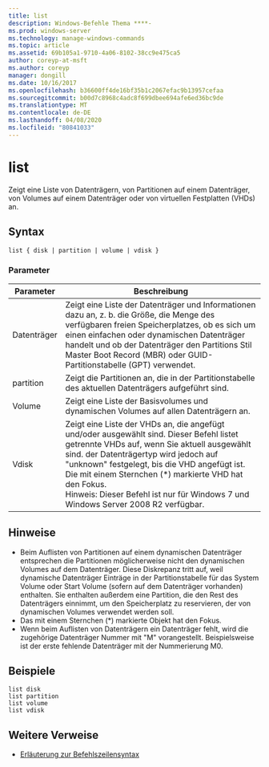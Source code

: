 ```yaml
---
title: list
description: Windows-Befehle Thema ****-
ms.prod: windows-server
ms.technology: manage-windows-commands
ms.topic: article
ms.assetid: 69b105a1-9710-4a06-8102-38cc9e475ca5
author: coreyp-at-msft
ms.author: coreyp
manager: dongill
ms.date: 10/16/2017
ms.openlocfilehash: b36600ff4de16bf35b1c2067efac9b13957cefaa
ms.sourcegitcommit: b00d7c8968c4adc8f699dbee694afe6ed36bc9de
ms.translationtype: MT
ms.contentlocale: de-DE
ms.lasthandoff: 04/08/2020
ms.locfileid: "80841033"
---
```

# <a name="list"></a>list



Zeigt eine Liste von Datenträgern, von Partitionen auf einem Datenträger, von Volumes auf einem Datenträger oder von virtuellen Festplatten (VHDs) an.

## <a name="syntax"></a>Syntax

```
list { disk | partition | volume | vdisk }
```

### <a name="parameters"></a>Parameter

|Parameter|Beschreibung|
|---------|-----------|
|Datenträger|Zeigt eine Liste der Datenträger und Informationen dazu an, z. b. die Größe, die Menge des verfügbaren freien Speicherplatzes, ob es sich um einen einfachen oder dynamischen Datenträger handelt und ob der Datenträger den Partitions Stil Master Boot Record (MBR) oder GUID-Partitionstabelle (GPT) verwendet.|
|partition|Zeigt die Partitionen an, die in der Partitionstabelle des aktuellen Datenträgers aufgeführt sind.|
|Volume|Zeigt eine Liste der Basisvolumes und dynamischen Volumes auf allen Datenträgern an.|
|Vdisk|Zeigt eine Liste der VHDs an, die angefügt und/oder ausgewählt sind. Dieser Befehl listet getrennte VHDs auf, wenn Sie aktuell ausgewählt sind. der Datenträgertyp wird jedoch auf "unknown" festgelegt, bis die VHD angefügt ist. Die mit einem Sternchen (*) markierte VHD hat den Fokus.</br>Hinweis: Dieser Befehl ist nur für Windows 7 und Windows Server 2008 R2 verfügbar.|

## <a name="remarks"></a>Hinweise

-   Beim Auflisten von Partitionen auf einem dynamischen Datenträger entsprechen die Partitionen möglicherweise nicht den dynamischen Volumes auf dem Datenträger. Diese Diskrepanz tritt auf, weil dynamische Datenträger Einträge in der Partitionstabelle für das System Volume oder Start Volume (sofern auf dem Datenträger vorhanden) enthalten. Sie enthalten außerdem eine Partition, die den Rest des Datenträgers einnimmt, um den Speicherplatz zu reservieren, der von dynamischen Volumes verwendet werden soll.
-   Das mit einem Sternchen (*) markierte Objekt hat den Fokus.
-   Wenn beim Auflisten von Datenträgern ein Datenträger fehlt, wird die zugehörige Datenträger Nummer mit "M" vorangestellt. Beispielsweise ist der erste fehlende Datenträger mit der Nummerierung M0.

## <a name="examples"></a><a name=BKMK_examples></a>Beispiele

```
list disk
list partition
list volume
list vdisk
```

## <a name="additional-references"></a>Weitere Verweise

- [Erläuterung zur Befehlszeilensyntax](command-line-syntax-key.md)

